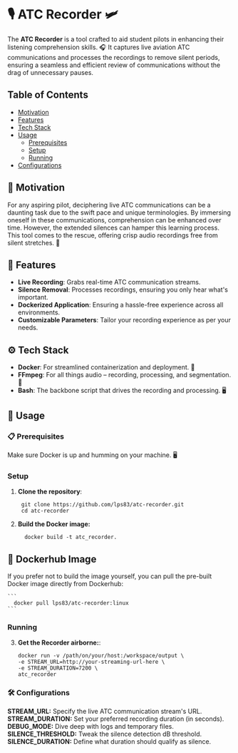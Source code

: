# 🎙️ ATC Recorder 🛩️

The **ATC Recorder** is a tool crafted to aid student pilots in enhancing their listening comprehension skills. 🎧 It captures live aviation ATC communications and processes the recordings to remove silent periods, ensuring a seamless and efficient review of communications without the drag of unnecessary pauses.

## Table of Contents

- [Motivation](#-motivation)
- [Features](#-features)
- [Tech Stack](#-tech-stack)
- [Usage](#-usage)
  - [Prerequisites](#-prerequisites)
  - [Setup](#setup)
  - [Running](#running)
- [Configurations](#-configurations)

## 🌟 Motivation

For any aspiring pilot, deciphering live ATC communications can be a daunting task due to the swift pace and unique terminologies. By immersing oneself in these communications, comprehension can be enhanced over time. However, the extended silences can hamper this learning process. This tool comes to the rescue, offering crisp audio recordings free from silent stretches. 🚀

## 🎉 Features

- **Live Recording**: Grabs real-time ATC communication streams.
- **Silence Removal**: Processes recordings, ensuring you only hear what's important.
- **Dockerized Application**: Ensuring a hassle-free experience across all environments.
- **Customizable Parameters**: Tailor your recording experience as per your needs.

## ⚙️ Tech Stack

- **Docker**: For streamlined containerization and deployment. 🐳
- **FFmpeg**: For all things audio – recording, processing, and segmentation. 🎵
- **Bash**: The backbone script that drives the recording and processing. 🖥️

## 🚀 Usage

### 📋 Prerequisites

Make sure Docker is up and humming on your machine. 🖥️

### Setup

1. **Clone the repository**:
   ```
    git clone https://github.com/lps83/atc-recorder.git
    cd atc-recorder
   ```

2. **Build the Docker image:**
    ```
      docker build -t atc_recorder.
    ```

## 🐳 Dockerhub Image

If you prefer not to build the image yourself, you can pull the pre-built Docker image directly from Dockerhub:

    ```
      docker pull lps83/atc-recorder:linux
    ```

### Running

3. **Get the Recorder airborne:**:
    ```
    docker run -v /path/on/your/host:/workspace/output \
    -e STREAM_URL=http://your-streaming-url-here \
    -e STREAM_DURATION=7200 \
    atc_recorder
    ```
    
### 🛠️ Configurations

**STREAM_URL:** Specify the live ATC communication stream's URL.<br />
**STREAM_DURATION:** Set your preferred recording duration (in seconds).<br />
**DEBUG_MODE:** Dive deep with logs and temporary files.<br />
**SILENCE_THRESHOLD:** Tweak the silence detection dB threshold.<br />
**SILENCE_DURATION:** Define what duration should qualify as silence.<br />